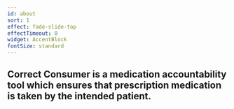 ```yaml
---
id: about
sort: 1
effect: fade-slide-top
effectTimeout: 0
widget: AccentBlock
fontSize: standard
---
```

## Correct Consumer is a medication accountability tool which ensures that prescription medication is taken by the intended patient.
